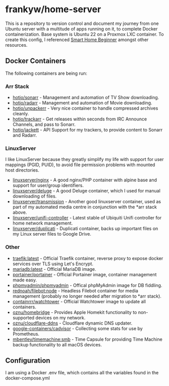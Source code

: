 # frankyw/home-server

This is a repository to version control and document my journey from one Ubuntu server with a multitude of apps running on it, to complete Docker containerization. Base system is Ubuntu 22 on a Proxmox LXC container. To create this config, I referenced [Smart Home Beginner](https://www.smarthomebeginner.com/category/home-server/) amongst other resources.

## Docker Containers

The following containers are being run:  

### Arr Stack

* [hotio/sonarr](https://hotio.dev/containers/sonarr/) - Management and automation of TV Show downloading.
* [hotio/radarr](https://hotio.dev/containers/radarr/) - Management and automation of Movie downloading.
* [hotio/unpackerr](https://hotio.dev/containers/unpackerr/) - Very nice container to handle compressed archives cleanly.
* [hotio/trackarr](https://hotio.dev/containers/trackarr/) - Get releases within seconds from IRC Announce Channels, and pass to Sonarr.
* [hotio/jackett](https://hotio.dev/containers/jackett/) - API Support for my trackers, to provide content to Sonarr and Radarr.

### LinuxServer

I like LinuxServer because they greatly simplify my life with support for user mappings (PGID, PUID), to avoid file permission problems with mounted host directories.

* [linuxserver/nginx](https://hub.docker.com/r/linuxserver/nginx/) - A good nginx/PHP container with alpine base and support for user/group identifiers.
* [linuxserver/deluge](https://hub.docker.com/r/linuxserver/deluge/) - A good Deluge container, which I used for manual downloading of files.
* [linuxserver/transmission](https://hub.docker.com/r/linuxserver/transmission/) - Another good linuxserver container, used as part of my automated media centre in conjunction with the *arr stack above.
* [linuxserver/unifi-controller](https://hub.docker.com/r/linuxserver/unifi-controller) - Latest stable of Ubiquiti Unifi controller for home network management.
* [linuxserver/duplicati](https://hub.docker.com/r/linuxserver/duplicati) - Duplicati container, backs up important files on my Linux server files to Google Drive.

### Other
* [traefik:latest](https://hub.docker.com/_/traefik) - Official Traefik container, reverse proxy to expose docker services over TLS using Let's Encrypt.
* [mariadb:latest](https://hub.docker.com/_/mariadb) - Official MariaDB image.
* [portainer/portainer](https://hub.docker.com/r/portainer/portainer) - Official Portainer image, container management made easy.
* [phpmyadmin/phpmyadmin](https://hub.docker.com/r/phpmyadmin/phpmyadmin) - Offical phpMyAdmin image for DB fiddling.
* [rednoah/filebot:node](https://hub.docker.com/r/rednoah/filebot/) - Headless Filebot container for media management (probably no longer needed after migration to *arr stack).
* [containrrr/watchtower](https://hub.docker.com/r/containrrr/watchtower) - Official Watchtower image to update all containers.
* [oznu/homebridge](https://hub.docker.com/r/oznu/homebridge/) - Provides Apple Homekit functionality to non-supported devices on my network.
* [oznu/cloudflare-ddns](https://hub.docker.com/r/oznu/cloudflare-ddns) - Cloudflare dynamic DNS updater.
* [google-containers/cadvisor](https://gcr.io/google-containers/cadvisor) - Collecting some stats for use by Prometheus.
* [mbentley/timemachine:smb](https://hub.docker.com/r/mbentley/timemachine) - Time Capsule for providing Time Machine backup functionality to all macOS devices.

## Configuration
I am using a Docker .env file, which contains all the variables found in the docker-compose.yml